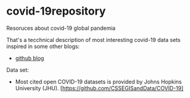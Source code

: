 # covid-19repository
Resoruces about covid-19 global pandemia

That's a tecchnical description of most interesting covid-19 data sets inspired in some other blogs:

- [github blog](https://github.blog/2020-03-23-open-collaboration-on-covid-19/)


Data set:

- Most cited open COVID-19 datasets is provided by Johns Hopkins University (JHU). [https://github.com/CSSEGISandData/COVID-19]
